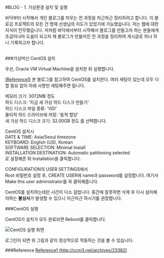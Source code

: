 #BLOG - 1. 가상환경 설치 및 실행

바닥부터 시작해서 개인 블로그를 띄우는 전 과정을 차근차근 정리하려고 합니다. 이 블로깅 프로젝트의 모든 건 명재 선생님의 지도가 있었기에 가능했습니다. 저는 웹에 대한 지식이 전무했습니다. 저처럼 바닥에서부터 시작해서 블로그를 만들고자 하는 분들에게 조금이나마 도움이 되고자 제 블로그가 만들어진 전 과정을 정리하여 게시글로 하나 하나 기록하고자 합니다.  
<br>

###가상머신 CentOS 설치

우선, Oracle VM Virtual Machine을 설치한 뒤 실행합니다.

[(Reference1)](http://ccm3.net/archives/23382) 본 블로그를 참고하여 CentOS를 설치한다. 여러 세팅이 있는데 모두 다 할 필요 없이 아래 사항만 세팅해주면 됩니다.

메모리 크기: 3072MB 정도  
하드 디스크: '지금 새 가상 하드 디스크 만들기'  
하드 디스크 파일 종류: 'VDI'  
물리적 하드 드라이브에 저장: '동적 할당'  
새 가상 하드 디스크 크기: 32.00GB 정도 
를 선택합니다. 

CentOS 설치시  
DATE & TIME: Asia/Seoul timezone  
KEYBOARD: English (US), Korean  
SOFTWARE SELECTION: Minimal Install  
INSTALLATION DESTINATION: Automatic patitioning selected  
로 설정해준 뒤 Installation을 클릭합니다.

CONFIGURATION의 USER SETTINGS에서  
Root 비밀번호 설정 후, CREATE USER에 name과 password를 설정합니다. 여기서 Make this user administrator를 꼭 클릭해줍니다.

CentOS를 설치하는데만 시간이 다소 걸립니다. 중간에 잘못하면 삭제 후 다시 설치해야하는 **불상사**가 발생할 수 있으니 차근차근 하시기를 권장합니다.
<br>

###CentOS 실행

CentOS가 설치가 모두 완료되면 Reboot를 클릭합니다.   

![CentOS 실행 화면](https://cdn.bkshin.com/devRecord/2019/01/20/1_1.PNG)

로그인이 되면 위 그림과 같이 정상적으로 작동하는 것을 볼 수 있습니다.
<br>

###Reference
[Reference1 (http://ccm3.net/archives/23382)](http://ccm3.net/archives/23382)
